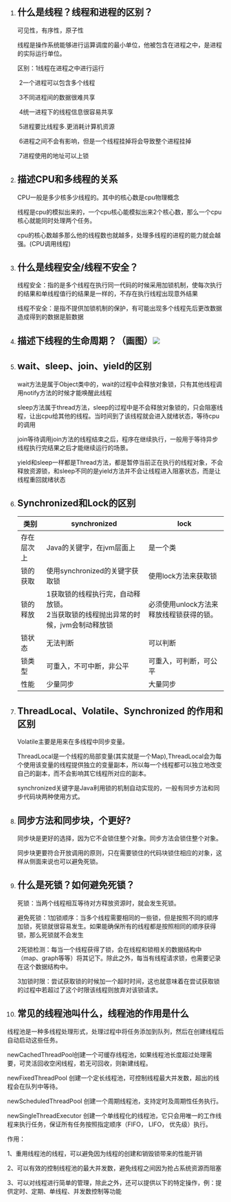 1. ## 什么是线程？线程和进程的区别？

   

   可见性，有序性，原子性

   线程是操作系统能够进行运算调度的最小单位，他被包含在进程之中，是进程的实际运行单位。

   区别：1线程在进程之中进行运行

   ​			2一个进程可以包含多个线程

   ​			3不同进程间的数据很难共享

   ​			4统一进程下的线程信息很容易共享

   ​			5进程要比线程多.更消耗计算机资源

   ​			6进程之间不会有影响，但是一个线程挂掉将会导致整个进程挂掉

   ​			7进程使用的地址可以上锁

2. ## 描述CPU和多线程的关系

   CPU一般是多少核多少线程的。其中的核心数是cpu物理概念

   线程是cpu的模拟出来的，一个cpu核心能模拟出来2个核心数，那么一个cpu核心就能同时处理两个任务。

   cpu的核心数越多那么他的线程数也就越多，处理多线程的进程的能力就会越强。(CPU调用线程)

3. ## 什么是线程安全/线程不安全？

   线程安全：指的是多个线程在执行同一代码的时候采用加锁机制，使每次执行的结果和单线程值行的结果是一样的，不存在执行线程出现意外结果

   线程不安全：是指不提供加锁机制的保护，有可能出现多个线程先后更改数据造成得到的数据是脏数据

4. ## 描述下线程的生命周期？（画图）<img src="D:\FeiQ\五阶段\1584064711274.png" />

5. ## wait、sleep、join、yield的区别

   wait方法是属于Object类中的，wait的过程中会释放对象锁，只有其他线程调用notify方法的时候才能唤醒此线程

   sleep方法属于thread方法，sleep的过程中是不会释放对象锁的，只会阻塞线程，让出cpu给其他的线程。当时间到了该线程就会进入就绪状态，等待cpu的调用

   join等待调用join方法的线程结束之后，程序在继续执行，一般用于等待异步线程执行完结果之后才能继续运行的场景。

   yield和sleep一样都是Thread方法，都是暂停当前正在执行的线程对象，不会释放资源锁，和sleep不同的是yield方法并不会让线程进入阻塞状态，而是让线程重回就绪状态

6. ## Synchronized和Lock的区别

   | 类别       | synchronized                                                 | lock                                     |
   | ---------- | ------------------------------------------------------------ | ---------------------------------------- |
   | 存在层次上 | Java的关键字，在jvm层面上                                    | 是一个类                                 |
   | 锁的获取   | 使用synchronized的关键字获取锁                               | 使用lock方法来获取锁                     |
   | 锁的释放   | 1获取锁的线程执行完，自动释放锁。<br />2当获取锁的线程抛出异常的时候，jvm会制动释放锁 | 必须使用unlock方法来释放线程锁获得的锁。 |
   | 锁状态     | 无法判断                                                     | 可以判断                                 |
   | 锁类型     | 可重入，不可中断，非公平                                     | 可重入，可判断，可公平                   |
   | 性能       | 少量同步                                                     | 大量同步                                 |

   

7. ## ThreadLocal、Volatile、Synchronized 的作用和区别

   Volatile主要是用来在多线程中同步变量。

   ThreadLocal是一个线程的局部变量(其实就是一个Map),ThreadLocal会为每个使用该变量的线程提供独立的变量副本，所以每一个线程都可以独立地改变自己的副本，而不会影响其它线程所对应的副本。

   synchronized关键字是Java利用锁的机制自动实现的，一般有同步方法和同步代码块两种使用方式。

8. ## 同步方法和同步块，个更好?

   同步块是更好的选择，因为它不会锁住整个对象。同步方法会锁住整个对象。

   同步块更要符合开放调用的原则，只在需要锁住的代码块锁住相应的对象，这样从侧面来说也可以避免死锁。

9. ## 什么是死锁？如何避免死锁？

   死锁：当两个线程相互等待对方释放资源时，就会发生死锁。

   避免死锁：1加锁顺序：当多个线程需要相同的一些锁，但是按照不同的顺序加锁，死锁就很容易发生。如果能确保所有的线程都是按照相同的顺序获得锁，那么死锁就不会发生

   ​					2死锁检测：每当一个线程获得了锁，会在线程和锁相关的数据结构中（map、graph等等）将其记下。除此之外，每当有线程请求锁，也需要记录在这个数据结构中。

   ​					3加锁时限：尝试获取锁的时候加一个超时时间，这也就意味着在尝试获取锁的过程中若超过了这个时限该线程则放弃对该锁请求。

10. ## 常见的线程池叫什么，线程池的作用是什么

   线程池是一种多线程处理形式，处理过程中将任务添加到队列，然后在创建线程后自动启动这些任务。

   newCachedThreadPool创建一个可缓存线程池，如果线程池长度超过处理需要，可灵活回收空闲线程，若无可回收，则新建线程。

   newFixedThreadPool 创建一个定长线程池，可控制线程最大并发数，超出的线程会在队列中等待。

   newScheduledThreadPool 创建一个周期线程池，支持定时及周期性任务执行。

   newSingleThreadExecutor 创建一个单线程化的线程池，它只会用唯一的工作线程来执行任务，保证所有任务按照指定顺序（FIFO， LIFO， 优先级）执行。

   作用：

   1、重用线程池的线程，可以避免因为线程的创建和销毁锁带来的性能开销

   2、可以有效的控制线程池的最大并发数，避免线程之间因为抢占系统资源而阻塞

   3、可以对线程进行简单的管理，除此之外，还可以提供以下的特定操作，例：提供定时、定期、单线程、并发数控制等功能
